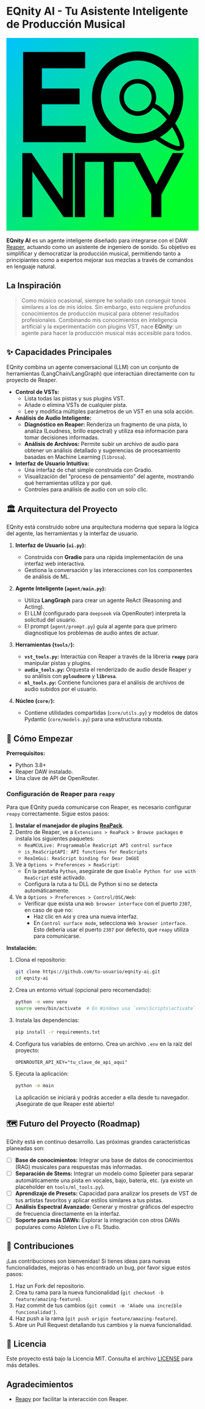 # EQnity AI - Tu Asistente Inteligente de Producción Musical

![EQnity UI](assets/eqnity_logo.png)

**EQnity AI** es un agente inteligente diseñado para integrarse con el DAW [Reaper](https://www.reaper.fm/), actuando como un asistente de ingeniero de sonido. Su objetivo es simplificar y democratizar la producción musical, permitiendo tanto a principiantes como a expertos mejorar sus mezclas a través de comandos en lenguaje natural.

## La Inspiración

> Como músico ocasional, siempre he soñado con conseguir tonos similares a los de mis ídolos. Sin embargo, esto requiere profundos conocimientos de producción musical para obtener resultados profesionales. Combinando mis conocimientos en inteligencia artificial y la experimentación con plugins VST, nace **EQnity**: un agente para hacer la producción musical más accesible para todos.

## ✨ Capacidades Principales

EQnity combina un agente conversacional (LLM) con un conjunto de herramientas (LangChain/LangGraph) que interactúan directamente con tu proyecto de Reaper.

*   **Control de VSTs:**
    *   Lista todas las pistas y sus plugins VST.
    *   Añade o elimina VSTs de cualquier pista.
    *   Lee y modifica múltiples parámetros de un VST en una sola acción.
*   **Análisis de Audio Inteligente:**
    *   **Diagnóstico en Reaper:** Renderiza un fragmento de una pista, lo analiza (Loudness, brillo espectral) y utiliza esa información para tomar decisiones informadas.
    *   **Análisis de Archivos:** Permite subir un archivo de audio para obtener un análisis detallado y sugerencias de procesamiento basadas en Machine Learning (`librosa`).
*   **Interfaz de Usuario Intuitiva:**
    *   Una interfaz de chat simple construida con Gradio.
    *   Visualización del "proceso de pensamiento" del agente, mostrando qué herramientas utiliza y por qué.
    *   Controles para análisis de audio con un solo clic.

## 🏛️ Arquitectura del Proyecto

EQnity está construido sobre una arquitectura moderna que separa la lógica del agente, las herramientas y la interfaz de usuario.

1.  **Interfaz de Usuario (`ui.py`):**
    *   Construida con **Gradio** para una rápida implementación de una interfaz web interactiva.
    *   Gestiona la conversación y las interacciones con los componentes de análisis de ML.

2.  **Agente Inteligente (`agent/main.py`):**
    *   Utiliza **LangGraph** para crear un agente ReAct (Reasoning and Acting).
    *   El LLM (configurado para `deepseek` vía OpenRouter) interpreta la solicitud del usuario.
    *   El prompt (`agent/prompt.py`) guía al agente para que primero diagnostique los problemas de audio antes de actuar.

3.  **Herramientas (`tools/`):**
    *   **`vst_tools.py`:** Interactúa con Reaper a través de la librería **`reapy`** para manipular pistas y plugins.
    *   **`audio_tools.py`:** Orquesta el renderizado de audio desde Reaper y su análisis con **`pyloudnorm`** y **`librosa`**.
    *   **`ml_tools.py`:** Contiene funciones para el análisis de archivos de audio subidos por el usuario.

4.  **Núcleo (`core/`):**
    *   Contiene utilidades compartidas (`core/utils.py`) y modelos de datos Pydantic (`core/models.py`) para una estructura robusta.

## 🚀 Cómo Empezar

**Prerrequisitos:**
*   Python 3.8+
*   Reaper DAW instalado.
*   Una clave de API de OpenRouter.

### Configuración de Reaper para `reapy`

Para que EQnity pueda comunicarse con Reaper, es necesario configurar `reapy` correctamente. Sigue estos pasos:

1.  **Instalar el manejador de plugins [ReaPack](https://reapack.com/)**.
2.  Dentro de Reaper, ve a `Extensions > ReaPack > Browse packages` e instala los siguientes paquetes:
    *   `ReaMCULive: Programmable ReaScript API control surface`
    *   `is_ReaScriptAPI: API functions for ReaScripts`
    *   `ReaImGui: ReaScript binding for Dear ImGUI`
3.  Ve a `Options > Preferences > ReaScript`:
    *   En la pestaña `Python`, asegúrate de que `Enable Python for use with ReaScript` esté activado.
    *   Configura la ruta a tu DLL de Python si no se detecta automáticamente.
4.  Ve a `Options > Preferences > Control/OSC/Web`:
    *   Verificar que exista una `Web browser interface` con el puerto `2307`, en caso de que no:
        -   Haz clic en `Add` y crea una nueva interfaz.
        -   En `Control surface mode`, selecciona `Web browser interface`. Esto debería usar el puerto `2307` por defecto, que `reapy` utiliza para comunicarse.

**Instalación:**

1.  Clona el repositorio:
    ```bash
    git clone https://github.com/tu-usuario/eqnity-ai.git
    cd eqnity-ai
    ```

2.  Crea un entorno virtual (opcional pero recomendado):
    ```bash
    python -m venv venv
    source venv/bin/activate  # En Windows usa `venv\Scripts\activate`
    ```

3.  Instala las dependencias:
    ```bash
    pip install -r requirements.txt
    ```

4.  Configura tus variables de entorno. Crea un archivo `.env` en la raíz del proyecto:
    ```
    OPENROUTER_API_KEY="tu_clave_de_api_aqui"
    ```

5.  Ejecuta la aplicación:
    ```bash
    python -m main
    ```
    La aplicación se iniciará y podrás acceder a ella desde tu navegador. ¡Asegúrate de que Reaper esté abierto!

## 🗺️ Futuro del Proyecto (Roadmap)

EQnity está en continuo desarrollo. Las próximas grandes características planeadas son:

*   [ ] **Base de conocimientos:** Integrar una base de datos de conocimientos (RAG) musicales para respuestas más informadas.
*   [ ] **Separación de Stems:** Integrar un modelo como Spleeter para separar automáticamente una pista en vocales, bajo, batería, etc. (ya existe un placeholder en `tools/ml_tools.py`).
*   [ ] **Aprendizaje de Presets:** Capacidad para analizar los presets de VST de tus artistas favoritos y aplicar estilos similares a tus pistas.
*   [ ] **Análisis Espectral Avanzado:** Generar y mostrar gráficos del espectro de frecuencia directamente en la interfaz.
*   [ ] **Soporte para más DAWs:** Explorar la integración con otros DAWs populares como Ableton Live o FL Studio.

## 🤝 Contribuciones

¡Las contribuciones son bienvenidas! Si tienes ideas para nuevas funcionalidades, mejoras o has encontrado un bug, por favor sigue estos pasos:

1.  Haz un Fork del repositorio.
2.  Crea tu rama para la nueva funcionalidad (`git checkout -b feature/amazing-feature`).
3.  Haz commit de tus cambios (`git commit -m 'Añade una increíble funcionalidad'`).
4.  Haz push a la rama (`git push origin feature/amazing-feature`).
5.  Abre un Pull Request detallando tus cambios y la nueva funcionalidad.

## 📜 Licencia
Este proyecto está bajo la Licencia MIT. Consulta el archivo [LICENSE](LICENSE) para más detalles.

## Agradecimientos
-   [Reapy](https://github.com/RomeoDespres/reapy) por facilitar la interacción con Reaper.